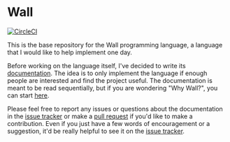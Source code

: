 # Wall

[![CircleCI](https://circleci.com/gh/mikesol/wall/tree/wall.svg?style=svg)](https://circleci.com/gh/mikesol/wall/tree/wall)


This is the base repository for the Wall programming language, a language that I would like to help implement one day.

Before working on the language itself, I've decided to write its [documentation](https://wall-lang.netlify.com).  The idea is to only implement the language if enough people are interested and find the project useful.  The documentation is meant to be read sequentially, but if you are wondering "Why Wall?", you can start [here](https://wall-lang.netlify.com/musings.html).

Please feel free to report any issues or questions about the documentation in the [issue tracker](https://www.github.com/mikesol/wall/issues) or make a [pull request](https://www.github.com/mikesol/wall/pulls) if you'd like to make a contribution.  Even if you just have a few words of encouragement or a suggestion, it'd be really helpful to see it on the [issue tracker](https://www.github.com/mikesol/wall/issues).